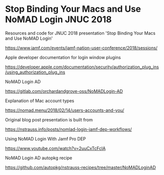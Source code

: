 # Stop Binding Your Macs and Use NoMAD Login JNUC 2018
Resources and code for JNUC 2018 presentation 'Stop Binding Your Macs and Use NoMAD Login'

https://www.jamf.com/events/jamf-nation-user-conference/2018/sessions/

Apple developer documentation for login window plugins

https://developer.apple.com/documentation/security/authorization_plug_ins/using_authorization_plug_ins

NoMAD Login AD

https://gitlab.com/orchardandgrove-oss/NoMADLogin-AD

Explanation of Mac account types 

https://nomad.menu/2018/02/14/users-accounts-and-you/

Original blog post presentation is built from

https://nstrauss.info/posts/nomlad-login-jamf-dep-workflows/

Using NoMAD Login With Jamf Pro DEP

https://www.youtube.com/watch?v=2uuCxTcFclA

NoMAD Login AD autopkg recipe

https://github.com/autopkg/nstrauss-recipes/tree/master/NoMADLoginAD
